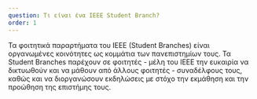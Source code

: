 ```yaml
---
question: Τι είναι ένα IEEE Student Branch?
order: 1
---
```

Τα φοιτητικά παραρτήματα του IEEE (Student Branches) είναι οργανωμένες κοινότητες ως κομμάτια των πανεπιστημίων τους. Τα Student Branches παρέχουν σε φοιτητές - μέλη του IEEE την ευκαιρία να δικτυωθούν και να μάθουν από άλλους φοιτητές - συναδέλφους τους, καθώς και να διοργανώσουν εκδηλώσεις με στόχο την εκμάθηση και την προώθηση της επιστήμης τους.